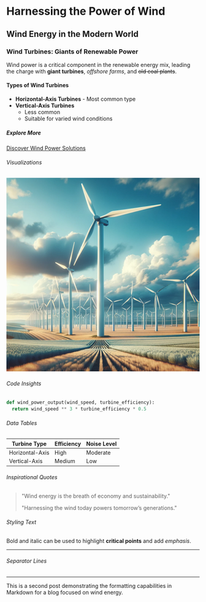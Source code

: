 
# Harnessing the Power of Wind

## Wind Energy in the Modern World

### Wind Turbines: Giants of Renewable Power

Wind power is a critical component in the renewable energy mix, leading the charge with **giant turbines**, *offshore farms*, and ~~old coal plants~~.

#### Types of Wind Turbines

- **Horizontal-Axis Turbines** - Most common type
- **Vertical-Axis Turbines**
  - Less common
  - Suitable for varied wind conditions

##### Explore More

[Discover Wind Power Solutions](https://www.example.com)

###### Visualizations

![Wind Farm](files/image.webp)

###### Code Insights

```python
def wind_power_output(wind_speed, turbine_efficiency):
  return wind_speed ** 3 * turbine_efficiency * 0.5
```

###### Data Tables

| Turbine Type    | Efficiency | Noise Level |
|-----------------|------------|-------------|
| Horizontal-Axis | High       | Moderate    |
| Vertical-Axis   | Medium     | Low         |

###### Inspirational Quotes

> "Wind energy is the breath of economy and sustainability."
>
> "Harnessing the wind today powers tomorrow’s generations."

###### Styling Text

Bold and italic can be used to highlight **critical points** and add _emphasis_.

---

###### Separator Lines

---

This is a second post demonstrating the formatting capabilities in Markdown for a blog focused on wind energy.
